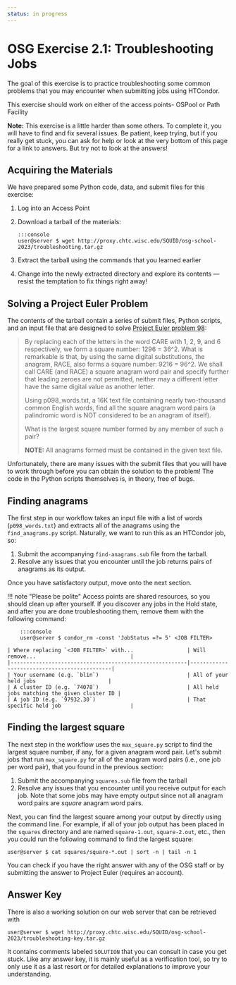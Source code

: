 ```yaml
---
status: in progress
---
```


# OSG Exercise 2.1: Troubleshooting Jobs

The goal of this exercise is to practice troubleshooting some common problems
that you may encounter when submitting jobs using HTCondor.

This exercise should work on either of the access points- OSPool or Path Facility

**Note:** This exercise is a little harder than some others.
To complete it, you will have to find and fix several issues.
Be patient, keep trying, but if you really get stuck,
you can ask for help or look at the very bottom of this page for a link to answers.
But try not to look at the answers!

## Acquiring the Materials

We have prepared some Python code, data, and submit files for this exercise:

1.  Log into an Access Point
1.  Download a tarball of the materials:

        :::console
        user@server $ wget http://proxy.chtc.wisc.edu/SQUID/osg-school-2023/troubleshooting.tar.gz

3.  Extract the tarball using the commands that you learned earlier
4.  Change into the newly extracted directory and explore its contents&nbsp;—
    resist the temptation to fix things right away!

## Solving a Project Euler Problem

The contents of the tarball contain a series of submit files, Python scripts, and an input file 
that are designed to solve [Project Euler problem 98](https://projecteuler.net/problem=98):

> By replacing each of the letters in the word CARE with 1, 2, 9, and 6 respectively, we form a square number: 1296 =
> 36^2. What is remarkable is that, by using the same digital substitutions, the anagram, RACE, also forms a square
> number: 9216 = 96^2. We shall call CARE (and RACE) a square anagram word pair and specify further that leading zeroes
> are not permitted, neither may a different letter have the same digital value as another letter.
>
> Using p098_words.txt, a 16K text file containing nearly two-thousand common English words, find all the square
> anagram word pairs (a palindromic word is NOT considered to be an anagram of itself).
>
> What is the largest square number formed by any member of such a pair?
>
> **NOTE:** All anagrams formed must be contained in the given text file.

Unfortunately, there are many issues with the submit files that you will have to work through
before you can obtain the solution to the problem!
The code in the Python scripts themselves is, in theory, free of bugs.

## Finding anagrams

The first step in our workflow takes an input file with a list of words (`p098_words.txt`)
and extracts all of the anagrams using the `find_anagrams.py` script.
Naturally, we want to run this as an HTCondor job, so:

1. Submit the accompanying `find-anagrams.sub` file from the tarball.
1. Resolve any issues that you encounter until the job returns pairs of anagrams as its output.

Once you have satisfactory output, move onto the next section.

!!! note "Please be polite"
    Access points are shared resources, so you should clean up after yourself.
    If you discover any jobs in the Hold state, and after you are done troubleshooting them,
    remove them with the following command:

        :::console
        user@server $ condor_rm -const 'JobStatus =?= 5' <JOB FILTER>

    | Where replacing `<JOB FILTER>` with...                 | Will remove...                              |
    |--------------------------------------------------------|---------------------------------------------|
    | Your username (e.g. `blin`)                            | All of your held jobs                       |
    | A cluster ID (e.g. `74078`)                            | All held jobs matching the given cluster ID |
    | A job ID (e.g. `97932.30`)                             | That specific held job                      |

## Finding the largest square

The next step in the workflow uses the `max_square.py` script to find the largest square number,
if any, for a given anagram word pair.
Let's submit jobs that run `max_square.py` for all of the anagram word pairs (i.e., one job per word pair),
that you found in the previous section:

1. Submit the accompanying `squares.sub` file from the tarball
1. Resolve any issues that you encounter until you receive output for each job.
   Note that some jobs may have empty output since not all anagram word pairs are *square* anagram word pairs.

Next, you can find the largest square among your output by directly using the command line.
For example, if all of your job output has been placed in the `squares` directory
and are named `square-1.out`, `square-2.out`, etc.,
then you could run the following command to find the largest square:

``` console
user@server $ cat squares/square-*.out | sort -n | tail -n 1
```

You can check if you have the right answer with any of the OSG staff
or by submitting the answer to Project Euler (requires an account).

## Answer Key

There is also a working solution on our web server that can be retrieved with

``` console
user@server $ wget http://proxy.chtc.wisc.edu/SQUID/osg-school-2023/troubleshooting-key.tar.gz
```

It contains comments labeled `SOLUTION` that you can consult in case you get stuck.
Like any answer key, it is mainly useful as a verification tool,
so try to only use it as a last resort or for detailed explanations to improve your understanding.

